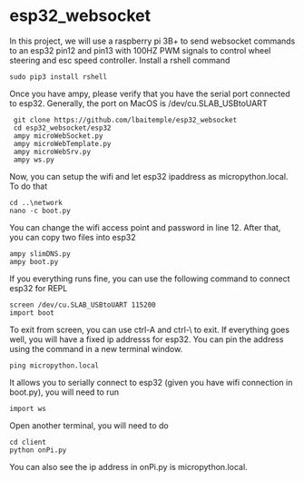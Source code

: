 # esp32_websocket
In this project, we will use a raspberry pi 3B+ to send websocket commands to an esp32 pin12 and pin13 with 100HZ PWM signals to control wheel steering and esc speed controller.  Install a rshell command
```
sudo pip3 install rshell
```
Once you have ampy, please verify that you have the serial port connected to esp32. Generally, the port on MacOS is
/dev/cu.SLAB_USBtoUART
```
 git clone https://github.com/lbaitemple/esp32_websocket
 cd esp32_websocket/esp32
 ampy microWebSocket.py
 ampy microWebTemplate.py
 ampy microWebSrv.py
 ampy ws.py
```

Now,  you can setup the wifi and let esp32 ipaddress as micropython.local. To do that
```
cd ..\network
nano -c boot.py
```
You can change the wifi access point and password in line 12. After that, you can copy two files into esp32

```
ampy slimDNS.py 
ampy boot.py

```

If you everything runs fine, you can use the following command to connect esp32 for REPL
```
screen /dev/cu.SLAB_USBtoUART 115200
import boot
```
To exit from screen, you can use ctrl-A and ctrl-\ to exit. If everything goes well, you will have a fixed ip addresss for esp32. You can pin the address using the command in a new terminal window.
```
ping micropython.local
```

It allows you to serially connect to esp32 (given you have wifi connection in boot.py), you will need to run
```
import ws
```

Open another terminal, you will need to do
```
cd client
python onPi.py
```
You can also see the ip address in onPi.py is micropython.local.
